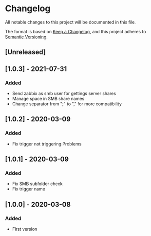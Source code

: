 # Changelog
All notable changes to this project will be documented in this file.

The format is based on [Keep a Changelog](https://keepachangelog.com/en/1.0.0/),
and this project adheres to [Semantic Versioning](https://semver.org/spec/v2.0.0.html).

## [Unreleased]

## [1.0.3] - 2021-07-31
### Added
- Send zabbix as smb user for gettings server shares
- Manage space in SMB share names
- Change separator from ";" to "," for more compatibility 

## [1.0.2] - 2020-03-09
### Added
- Fix trigger not triggering Problems 

## [1.0.1] - 2020-03-09
### Added
- Fix SMB subfolder check
- Fix trigger name

## [1.0.0] - 2020-03-08
### Added
- First version
